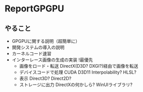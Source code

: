 # ReportGPGPU

## やること

+ GPGPUに関する説明（超簡単に）
+ 開発システムの導入の説明
+ カーネルコード速習
+ インターレース画像の生成の実装 !最優先
  + 画像をロード・転送
  DirectX(D3D? DXGI?)経由で画像を転送
  + デバイスコードで処理
  CUDA D3D11 Interpolability?
  HLSL?
  + 表示
  Direct3D? Direct2D?
  + ストレージに出力
  DirectXの何かしら?
  WinUIライブラリ?
